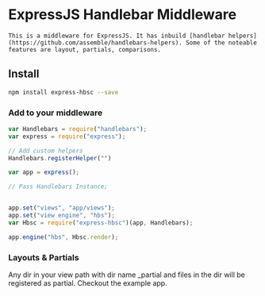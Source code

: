 # ExpressJS Handlebar Middleware
    
    This is a middleware for ExpressJS. It has inbuild [handlebar helpers] (https://github.com/assemble/handlebars-helpers). Some of the noteable features are layout, partials, comparisons.

## Install 

```bash
npm install express-hbsc --save
```

### Add to your middleware

```js
var Handlebars = require("handlebars");
var express = require("express");

// Add custom helpers
Handlebars.registerHelper("")

var app = express();

// Pass Handlebars Instance;


app.set("views", "app/views");
app.set("view engine", "hbs");
var Hbsc = require("express-hbsc")(app, Handlebars);

app.engine("hbs", Hbsc.render);
```

### Layouts & Partials

Any dir in your view path with dir name _partial and files in the dir will be registered as partial. Checkout the example app.